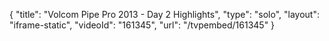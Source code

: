 {
    "title": "Volcom Pipe Pro 2013 - Day 2 Highlights",
    "type": "solo",
    "layout": "iframe-static",
    "videoId": "161345",
    "url": "\/tvpembed\/161345"
}
